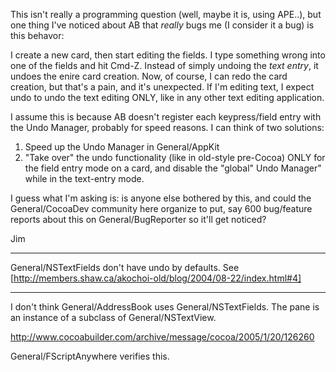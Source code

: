 

  This isn't really a programming question (well, maybe it is, using APE..), but one thing I've noticed about AB that *really* bugs me (I consider it a bug) is this behavor:

I create a new card, then start editing the fields.  I type something wrong into one of the fields and hit Cmd-Z.  Instead of simply undoing the *text entry*, it undoes the enire card creation.  Now, of course, I can redo the card creation, but that's a pain, and it's unexpected.  If I'm editing text, I expect undo to undo the text editing ONLY, like in any other text editing application.

  I assume this is because AB doesn't register each keypress/field entry with the Undo Manager, probably for speed reasons.  I can think of two solutions:

1) Speed up the Undo Manager in General/AppKit
2) "Take over" the undo functionality (like in old-style pre-Cocoa) ONLY for the field entry mode on a card, and disable the "global" Undo Manager" while in the text-entry mode.

  I guess what I'm asking is: is anyone else bothered by this, and could the General/CocoaDev community here organize to put, say 600 bug/feature reports about this on General/BugReporter so it'll get noticed?

Jim

----

General/NSTextField<nowiki/>s don't have undo by defaults. See [http://members.shaw.ca/akochoi-old/blog/2004/08-22/index.html#4]

----

I don't think General/AddressBook uses General/NSTextFields.  The pane is an instance of a subclass of General/NSTextView.

http://www.cocoabuilder.com/archive/message/cocoa/2005/1/20/126260

General/FScriptAnywhere verifies this.